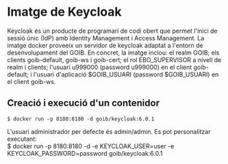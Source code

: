 # Imatge de Keycloak  
Keycloak és un producte de programari de codi obert que permet l'inici de sessió únic (IdP) amb Identity Management i Access Management. La imatge docker proveeix un servidor de keycloak adaptat a l'entorn de desenvolupament del GOIB. En concret, la imatge inclou: el realm GOIB; els clients goib-default, goib-ws i goib-cert; el rol EBO_SUPERVISOR a nivell de realm i clients; l'usuari u999000 (password u999000) en el client goib-default; i l'usuari d'aplicació $GOIB_USUARI (password $GOIB_USUARI) en el client goib-ws.  

## Creació i execució d'un contenidor  
    $ docker run -p 8180:8180 -d goib/keycloak:6.0.1  

L'usuari administrador per defecte és admin/admin. Es pot personalitzar executant:  
    $ docker run -p 8180:8180 -d -e KEYCLOAK_USER=user -e KEYCLOAK_PASSWORD=password goib/keycloak:6.0.1

